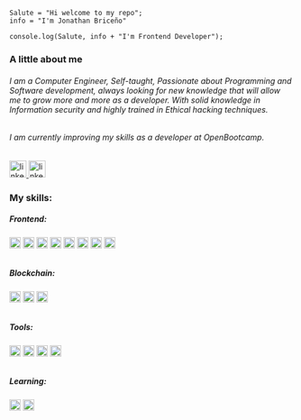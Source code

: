 
```
Salute = "Hi welcome to my repo";
info = "I'm Jonathan Briceño"

console.log(Salute, info + "I'm Frontend Developer");
```


### A little about me

###### I am a Computer Engineer, Self-taught, Passionate about Programming and Software development, always looking for new knowledge that will allow me to grow more and more as a developer. With solid knowledge in Information security and highly trained in Ethical hacking techniques.

###### I am currently improving my skills as a developer at OpenBootcamp.

<a href="https://www.linkedin.com/in/brimanz-frontend/">
    <img src="https://img.shields.io/badge/-linkedin-blue" alt="linkedin"     height="30" /> 
</a>

<a href="https://jonathan-briceno.vercel.app/">
    <img src="https://img.shields.io/badge/-website-black" alt="linkedin"     height="30" /> 
</a>


### My skills:

##### Frontend: 
###### <img src="https://img.shields.io/badge/-react-blue" alt="React" height="20" /> <img src="https://img.shields.io/badge/-gatsby-purple" alt="React" height="20" /> <img src="https://img.shields.io/badge/-javascript-yellow" alt="React" height="20" /> <img src="https://img.shields.io/badge/-redux-purple" alt="React" height="20" /> <img src="https://img.shields.io/badge/-sass-violet" alt="React" height="20" /> <img src="https://img.shields.io/badge/-bootstrap-violet" alt="React" height="20" /> <img src="https://img.shields.io/badge/-html-orange" alt="React" height="20" /> <img src="https://img.shields.io/badge/-css-blue" alt="React" height="20" />

##### Blockchain: 
###### <img src="https://img.shields.io/badge/-solidity-gray" alt="React" height="20" /> <img src="https://img.shields.io/badge/-truffle-brown" alt="React" height="20" /> <img src="https://img.shields.io/badge/-ganache-yellow" alt="React" height="20" />
##### Tools: 
###### <img src="https://img.shields.io/badge/-git-orange" alt="React" height="20" /> <img src="https://img.shields.io/badge/-linux-black" alt="React" height="20" /> <img src="https://img.shields.io/badge/-sonarcloud-orange" alt="React" height="20" /> <img src="https://img.shields.io/badge/-figma-red" alt="React" height="20" />

##### Learning: 
###### <img src="https://img.shields.io/badge/-python-blue" alt="React" height="20" /> <img src="https://img.shields.io/badge/-flask-black" alt="React" height="20" />
